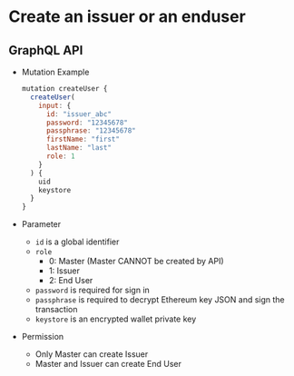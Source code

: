 
# Create an issuer or an enduser

## GraphQL API

- Mutation Example
  ```javascript
  mutation createUser {
    createUser(
      input: {
        id: "issuer_abc"
        password: "12345678"
        passphrase: "12345678"
        firstName: "first"
        lastName: "last"
        role: 1
      }
    ) {
      uid
      keystore
    }
  }
  ```



- Parameter
  - `id` is a global identifier
  - `role`
    - 0: Master (Master CANNOT be created by API)
    - 1: Issuer
    - 2: End User
  - `password` is required for sign in
  - `passphrase` is required to decrypt Ethereum key JSON and sign the transaction
  - `keystore` is an encrypted wallet private key

- Permission
  - Only Master can create Issuer
  - Master and Issuer can create End User